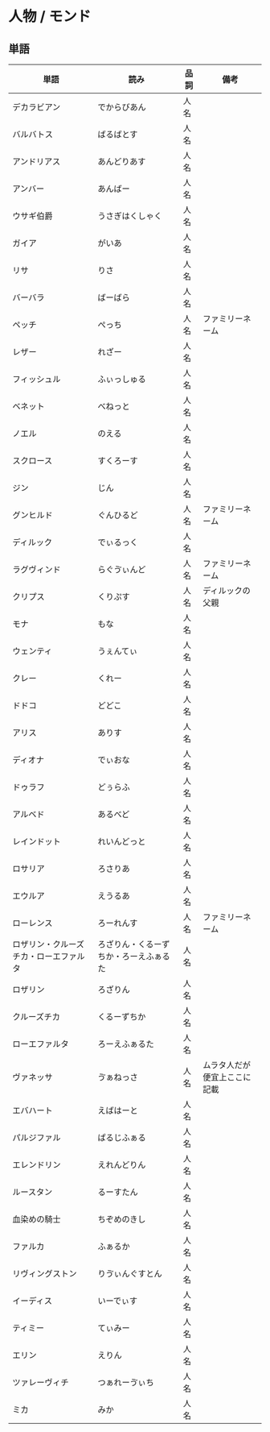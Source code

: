 # 人物 / モンド

## 単語

|単語|読み|品詞|備考|
|---|---|---|---|
|デカラビアン|でからびあん|人名||
|バルバトス|ばるばとす|人名||
|アンドリアス|あんどりあす|人名||
|アンバー|あんばー|人名||
|ウサギ伯爵|うさぎはくしゃく|人名||
|ガイア|がいあ|人名||
|リサ|りさ|人名||
|バーバラ|ばーばら|人名||
|ペッチ|ぺっち|人名|ファミリーネーム|
|レザー|れざー|人名||
|フィッシュル|ふぃっしゅる|人名||
|ベネット|べねっと|人名||
|ノエル|のえる|人名||
|スクロース|すくろーす|人名||
|ジン|じん|人名||
|グンヒルド|ぐんひるど|人名|ファミリーネーム|
|ディルック|でぃるっく|人名||
|ラグヴィンド|らぐゔぃんど|人名|ファミリーネーム|
|クリプス|くりぷす|人名|ディルックの父親|
|モナ|もな|人名||
|ウェンティ|うぇんてぃ|人名||
|クレー|くれー|人名||
|ドドコ|どどこ|人名||
|アリス|ありす|人名||
|ディオナ|でぃおな|人名||
|ドゥラフ|どぅらふ|人名||
|アルベド|あるべど|人名||
|レインドット|れいんどっと|人名||
|ロサリア|ろさりあ|人名||
|エウルア|えうるあ|人名||
|ローレンス|ろーれんす|人名|ファミリーネーム|
|ロザリン・クルーズチカ・ローエファルタ|ろざりん・くるーずちか・ろーえふぁるた|人名||
|ロザリン|ろざりん|人名||
|クルーズチカ|くるーずちか|人名||
|ローエファルタ|ろーえふぁるた|人名||
|ヴァネッサ|ゔぁねっさ|人名|ムラタ人だが便宜上ここに記載|
|エバハート|えばはーと|人名||
|パルジファル|ぱるじふぁる|人名||
|エレンドリン|えれんどりん|人名||
|ルースタン|るーすたん|人名||
|血染めの騎士|ちぞめのきし|人名||
|ファルカ|ふぁるか|人名||
|リヴィングストン|りゔぃんぐすとん|人名||
|イーディス|いーでぃす|人名||
|ティミー|てぃみー|人名||
|エリン|えりん|人名||
|ツァレーヴィチ|つぁれーゔぃち|人名||
|ミカ|みか|人名||